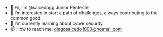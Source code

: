 - 👋 Hi, I’m @salcedogg Junior Pentester
- 👀 I’m interested in start a path of challenges, always contributing to the common good.
- 🌱 I’m currently learning about cyber security
- 📫 How to reach me: diegosalcedo1000@hotmail.com  

<!---
salcedogg/salcedogg is a ✨ special ✨ repository because its `README.md` (this file) appears on your GitHub profile.
You can click the Preview link to take a look at your changes.
--->
